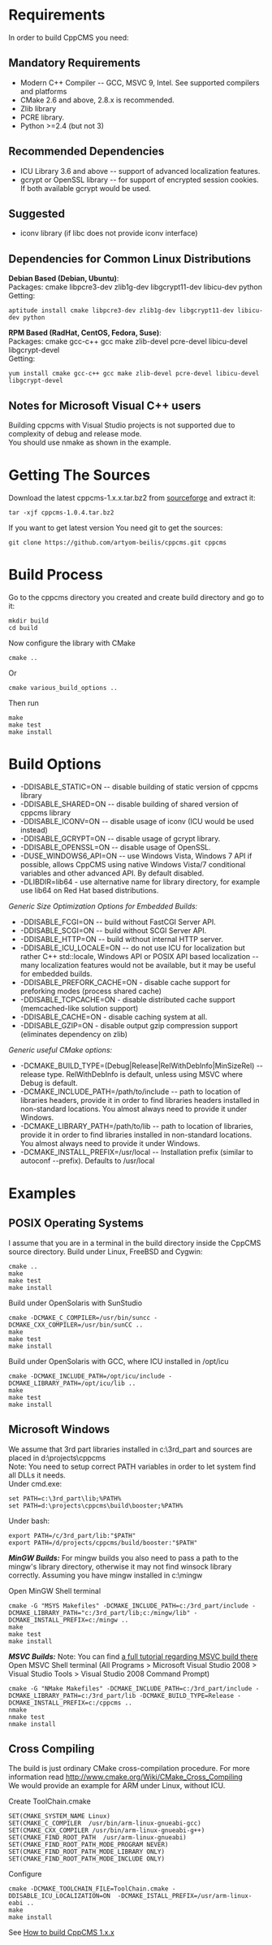 # Requirements
In order to build CppCMS you need:

## Mandatory Requirements
- Modern C++ Compiler -- GCC, MSVC 9, Intel. See supported compilers and platforms
- CMake 2.6 and above, 2.8.x is recommended.
- Zlib library
- PCRE library.
- Python >=2.4 (but not 3)

## Recommended Dependencies
- ICU Library 3.6 and above -- support of advanced localization features.
- gcrypt or OpenSSL library -- for support of encrypted session cookies.
  If both available gcrypt would be used.

## Suggested
- iconv library (if libc does not provide iconv interface)

## Dependencies for Common Linux Distributions
**Debian Based (Debian, Ubuntu)**:  
Packages: cmake libpcre3-dev zlib1g-dev libgcrypt11-dev libicu-dev python  
Getting:
```
aptitude install cmake libpcre3-dev zlib1g-dev libgcrypt11-dev libicu-dev python  
```
**RPM Based (RadHat, CentOS, Fedora, Suse)**:  
Packages: cmake gcc-c++ gcc make zlib-devel pcre-devel libicu-devel libgcrypt-devel  
Getting:
```
yum install cmake gcc-c++ gcc make zlib-devel pcre-devel libicu-devel libgcrypt-devel  
```

## Notes for Microsoft Visual C++ users
Building cppcms with Visual Studio projects is not supported due to complexity of debug and release mode.  
You should use nmake as shown in the example.


# Getting The Sources
Download the latest cppcms-1.x.x.tar.bz2 from [sourceforge](https://sourceforge.net/projects/cppcms/files/) and extract it:
```
tar -xjf cppcms-1.0.4.tar.bz2  
```
If you want to get latest version You need git to get the sources:
```
git clone https://github.com/artyom-beilis/cppcms.git cppcms  
```

# Build Process
Go to the cppcms directory you created and create build directory and go to it:
```
mkdir build  
cd build  
```
Now configure the library with CMake
```
cmake ..  
```
Or
```
cmake various_build_options ..  
```
Then run
```
make  
make test  
make install  
```

# Build Options

+ -DDISABLE_STATIC=ON -- disable building of static version of cppcms library
+ -DDISABLE_SHARED=ON -- disable building of shared version of cppcms library
+ -DDISABLE_ICONV=ON -- disable usage of iconv (ICU would be used instead)
+ -DDISABLE_GCRYPT=ON -- disable usage of gcrypt library.
+ -DDISABLE_OPENSSL=ON -- disable usage of OpenSSL.
+ -DUSE_WINDOWS6_API=ON -- use Windows Vista, Windows 7 API if possible, allows CppCMS using native Windows Vista/7 conditional variables and other advanced API. By default disabled.
+ -DLIBDIR=lib64 - use alternative name for library directory, for example use lib64 on Red Hat based distributions.  

*Generic Size Optimization Options for Embedded Builds:*
+ -DDISABLE_FCGI=ON -- build without FastCGI Server API.
+ -DDISABLE_SCGI=ON -- build without SCGI Server API.
+ -DDISABLE_HTTP=ON -- build without internal HTTP server.
+ -DDISABLE_ICU_LOCALE=ON -- do not use ICU for localization but rather C++ std::locale, Windows API or POSIX API based localization -- many localization features would not be available, but it may be useful for embedded builds.
+ -DDISABLE_PREFORK_CACHE=ON - disable cache support for preforking modes (process shared cache)
+ -DDISABLE_TCPCACHE=ON - disable distributed cache support (memcached-like solution support)
+ -DDISABLE_CACHE=ON - disable caching system at all.
+ -DDISABLE_GZIP=ON - disable output gzip compression support (eliminates dependency on zlib)

*Generic useful CMake options:*
* -DCMAKE_BUILD_TYPE=(Debug|Release|RelWithDebInfo|MinSizeRel) -- release type. RelWithDebInfo is default, unless using MSVC where Debug is default.
* -DCMAKE_INCLUDE_PATH=/path/to/include -- path to location of libraries headers, provide it in order to find libraries headers installed in non-standard locations. You almost always need to provide it under Windows.
* -DCMAKE_LIBRARY_PATH=/path/to/lib -- path to location of libraries, provide it in order to find libraries installed in non-standard locations. You almost always need to provide it under Windows.
* -DCMAKE_INSTALL_PREFIX=/usr/local -- Installation prefix (similar to autoconf --prefix). Defaults to /usr/local


# Examples

## POSIX Operating Systems
I assume that you are in a terminal in the build directory inside the CppCMS source directory.
Build under Linux, FreeBSD and Cygwin:
```
cmake ..  
make  
make test   
make install  
```

Build under OpenSolaris with SunStudio
```
cmake -DCMAKE_C_COMPILER=/usr/bin/suncc -DCMAKE_CXX_COMPILER=/usr/bin/sunCC ..  
make  
make test   
make install  
```

Build under OpenSolaris with GCC, where ICU installed in /opt/icu
```
cmake -DCMAKE_INCLUDE_PATH=/opt/icu/include -DCMAKE_LIBRARY_PATH=/opt/icu/lib ..  
make  
make test   
make install 
```

## Microsoft Windows
We assume that 3rd part libraries installed in c:\3rd_part and sources are placed in d:\projects\cppcms  
Note: You need to setup correct PATH variables in order to let system find all DLLs it needs.       
Under cmd.exe:
```
set PATH=c:\3rd_part\lib;%PATH%  
set PATH=d:\projects\cppcms\build\booster;%PATH%   
```
Under bash:
```
export PATH=/c/3rd_part/lib:"$PATH"  
export PATH=/d/projects/cppcms/build/booster:"$PATH" 
```

***MinGW Builds:***
For mingw builds you also need to pass a path to the mingw's library directory, otherwise it may not find winsock library correctly. Assuming you have mingw installed in c:\mingw   

Open MinGW Shell terminal
```
cmake -G "MSYS Makefiles" -DCMAKE_INCLUDE_PATH=c:/3rd_part/include -DCMAKE_LIBRARY_PATH="c:/3rd_part/lib;c:/mingw/lib" -DCMAKE_INSTALL_PREFIX=c:/mingw ..  
make  
make test   
make install 
```

***MSVC Builds:***
Note: You can find [a full tutorial regarding MSVC build there](http://cppcms.com/wikipp/en/page/windows_msvc_build)  
Open MSVC Shell terminal (All Programs > Microsoft Visual Studio 2008 > Visual Studio Tools > Visual Studio 2008 Command Prompt)  
```
cmake -G "NMake Makefiles" -DCMAKE_INCLUDE_PATH=c:/3rd_part/include -DCMAKE_LIBRARY_PATH=c:/3rd_part/lib -DCMAKE_BUILD_TYPE=Release -DCMAKE_INSTALL_PREFIX=c:/cppcms ..  
nmake  
nmake test   
nmake install 
```

## Cross Compiling
The build is just ordinary CMake cross-compilation procedure. For more information read http://www.cmake.org/Wiki/CMake_Cross_Compiling  
We would provide an example for ARM under Linux, without ICU.  

Create ToolChain.cmake
```
SET(CMAKE_SYSTEM_NAME Linux)  
SET(CMAKE_C_COMPILER  /usr/bin/arm-linux-gnueabi-gcc)  
SET(CMAKE_CXX_COMPILER /usr/bin/arm-linux-gnueabi-g++)  
SET(CMAKE_FIND_ROOT_PATH  /usr/arm-linux-gnueabi)  
SET(CMAKE_FIND_ROOT_PATH_MODE_PROGRAM NEVER)  
SET(CMAKE_FIND_ROOT_PATH_MODE_LIBRARY ONLY)  
SET(CMAKE_FIND_ROOT_PATH_MODE_INCLUDE ONLY)  
```

Configure
```
cmake -DCMAKE_TOOLCHAIN_FILE=ToolChain.cmake -DDISABLE_ICU_LOCALIZATION=ON  -DCMAKE_ISTALL_PREFIX=/usr/arm-linux-eabi ..  
make  
make install 
```
   
   
See [How to build CppCMS 1.x.x](http://cppcms.com/wikipp/en/page/cppcms_1x_build)

